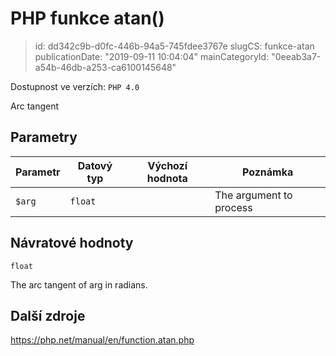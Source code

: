 PHP funkce atan()
=================

> id: dd342c9b-d0fc-446b-94a5-745fdee3767e
> slugCS: funkce-atan
> publicationDate: "2019-09-11 10:04:04"
> mainCategoryId: "0eeab3a7-a54b-46db-a253-ca6100145648"

Dostupnost ve verzích: `PHP 4.0`

Arc tangent


Parametry
--------------

| Parametr | Datový typ | Výchozí hodnota | Poznámka |
|-----|-----|-----|-----|
| `$arg` | `float` |  | The argument to process |


Návratové hodnoty
----------------

`float`

The arc tangent of arg in radians.

Další zdroje
------------

https://php.net/manual/en/function.atan.php
